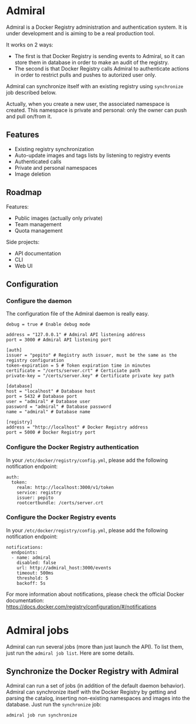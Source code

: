 # Admiral
Admiral is a Docker Registry administration and authentication system. It is under development and is aiming to be a real production tool.

It works on 2 ways:

* The first is that Docker Registry is sending events to Admiral, so it can store them in database in order to make an audit of the registry.
* The second is that Docker Registry calls Admiral to authenticate actions in order to restrict pulls and pushes to autorized user only.

Admiral can synchronize itself with an existing registry using `synchronize` job described below.

Actually, when you create a new user, the associated namespace is created. This namespace is private and personal: only the owner can push and pull on/from it.

## Features

* Existing registry synchronization
* Auto-update images and tags lists by listening to registry events
* Authenticated calls
* Private and personal namespaces
* Image deletion

## Roadmap

Features:

* Public images (actually only private)
* Team management
* Quota management

Side projects:

* API documentation
* CLI
* Web UI

## Configuration
### Configure the daemon
The configuration file of the Admiral daemon is really easy.

```
debug = true # Enable debug mode

address = "127.0.0.1" # Admiral API listening address
port = 3000 # Admiral API listening port

[auth]
issuer = "pepito" # Registry auth issuer, must be the same as the registry configuration
token-expiration = 5 # Token expiration time in minutes
certificate = "/certs/server.crt" # Certiciate path
private-key = "/certs/server.key" # Certificate private key path

[database]
host = "localhost" # Database host
port = 5432 # Database port
user = "admiral" # Database user
password = "admiral" # Database password
name = "admiral" # Database name

[registry]
address = "http://localhost" # Docker Registry address
port = 5000 # Docker Registry port
```

### Configure the Docker Registry authentication
In your `/etc/docker/registry/config.yml`, please add the following notification endpoint:

```
auth:
  token:
    realm: http://localhost:3000/v1/token
    service: registry
    issuer: pepito
    rootcertbundle: /certs/server.crt
```

### Configure the Docker Registry events
In your `/etc/docker/registry/config.yml`, please add the following notification endpoint:

```
notifications:
  endpoints:
  - name: admiral
    disabled: false
    url: http://admiral_host:3000/events
    timeout: 500ms
    threshold: 5
    backoff: 5s
```

For more information about notifications, please check the official Docker documentation: https://docs.docker.com/registry/configuration/#/notifications

# Admiral jobs

Admiral can run several jobs (more than just launch the API). To list them, just run the `admiral job list`. Here are some details.

## Synchronize the Docker Registry with Admiral

Admiral can run a set of jobs (in addition of the default daemon behavior). Admiral can synchronize itself with the Docker Registry by getting and parsing the catalog, inserting non-existing namespaces and images into the database. Just run the `synchronize` job:

```
admiral job run synchronize
```
